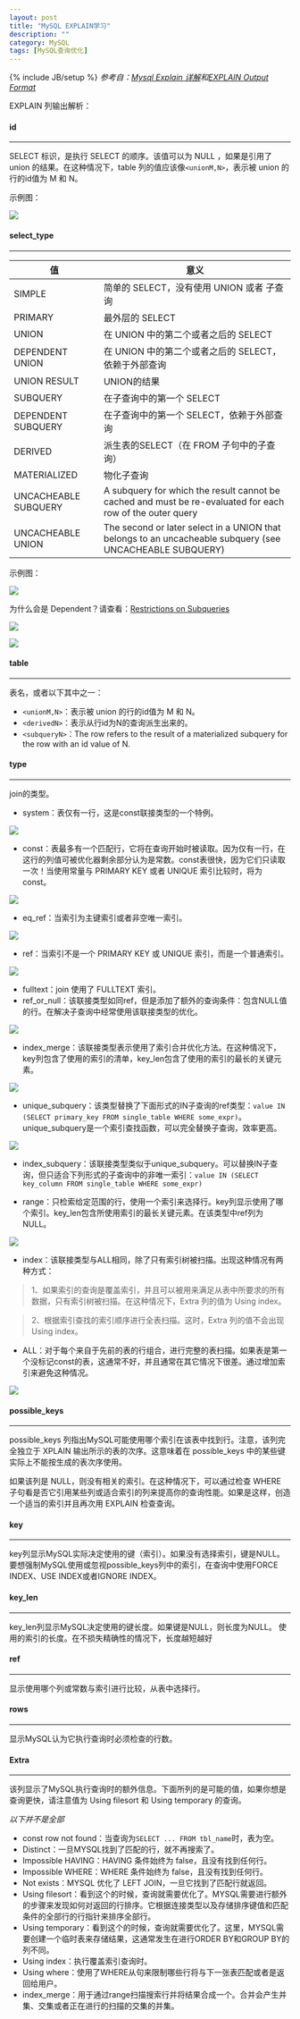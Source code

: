 ```yaml
---
layout: post
title: "MySQL EXPLAIN学习"
description: ""
category: MySQL
tags: [MySQL查询优化]
---
```

{% include JB/setup %}
*参考自：[Mysql Explain 详解](http://www.cnitblog.com/aliyiyi08/archive/2008/09/09/48878.html)和[EXPLAIN Output Format](https://dev.mysql.com/doc/refman/5.7/en/explain-output.html#explain-extra-information)*

EXPLAIN 列输出解析：

#### id
- - -
SELECT 标识，是执行 SELECT 的顺序。该值可以为 NULL ，如果是引用了 union 的结果。在这种情况下，table 列的值应该像`<unionM,N>`，表示被 union 的行的id值为 M 和 N。

<!--more-->
示例图：

![](/assets/img/201403180101.png)

#### select_type
- - -

|值  |意义 |
|----|----|
|SIMPLE|简单的 SELECT，没有使用 UNION 或者 子查询|
|PRIMARY|最外层的 SELECT|
|UNION|在 UNION 中的第二个或者之后的 SELECT|
|DEPENDENT UNION|在 UNION 中的第二个或者之后的 SELECT，依赖于外部查询|
|UNION RESULT|UNION的结果|
|SUBQUERY|在子查询中的第一个 SELECT|
|DEPENDENT SUBQUERY|在子查询中的第一个 SELECT，依赖于外部查询|
|DERIVED|派生表的SELECT（在 FROM 子句中的子查询）|
|MATERIALIZED|物化子查询|
|UNCACHEABLE SUBQUERY|A subquery for which the result cannot be cached and must be re-evaluated for each row of the outer query|
|UNCACHEABLE UNION|The second or later select in a UNION that belongs to an uncacheable subquery (see UNCACHEABLE SUBQUERY)|

示例图：

![](/assets/img/201403180102.png)

为什么会是 Dependent？请查看：[Restrictions on Subqueries](http://dev.mysql.com/doc/refman/5.7/en/subquery-restrictions.html)

![](/assets/img/201403180103.png)

![](/assets/img/201403180104.png)

#### table
- - -
表名，或者以下其中之一：

* `<unionM,N>`：表示被 union 的行的id值为 M 和 N。
* `<derivedN>`：表示从行id为N的查询派生出来的。
* `<subqueryN>`：The row refers to the result of a materialized subquery for the row with an id value of N. 


#### type
- - -
join的类型。

* system：表仅有一行，这是const联接类型的一个特例。

![](/assets/img/201403180105.png)

* const：表最多有一个匹配行，它将在查询开始时被读取。因为仅有一行，在这行的列值可被优化器剩余部分认为是常数。const表很快，因为它们只读取一次！当使用常量与 PRIMARY KEY 或者 UNIQUE 索引比较时，将为 const。

![](/assets/img/201403180106.png)

* eq_ref：当索引为主键索引或者非空唯一索引。

![](/assets/img/201403180107.png)

* ref：当索引不是一个 PRIMARY KEY 或 UNIQUE 索引，而是一个普通索引。

![](/assets/img/201403180108.png)

* fulltext：join 使用了 FULLTEXT 索引。
* ref\_or\_null：该联接类型如同ref，但是添加了额外的查询条件：包含NULL值的行。在解决子查询中经常使用该联接类型的优化。

![](/assets/img/201403180109.png)

* index\_merge：该联接类型表示使用了索引合并优化方法。在这种情况下，key列包含了使用的索引的清单，key_len包含了使用的索引的最长的关键元素。

![](/assets/img/201403180110.png)

* unique\_subquery：该类型替换了下面形式的IN子查询的ref类型：`value IN (SELECT primary_key FROM single_table WHERE some_expr)`。unique\_subquery是一个索引查找函数，可以完全替换子查询，效率更高。

![](/assets/img/201403180111.png)

* index\_subquery：该联接类型类似于unique\_subquery。可以替换IN子查询，但只适合下列形式的子查询中的非唯一索引：`value IN (SELECT key_column FROM single_table WHERE some_expr)`

* range：只检索给定范围的行，使用一个索引来选择行。key列显示使用了哪个索引。key_len包含所使用索引的最长关键元素。在该类型中ref列为NULL。

![](/assets/img/201403180112.png)

* index：该联接类型与ALL相同，除了只有索引树被扫描。出现这种情况有两种方式：
> 1、如果索引的查询是覆盖索引，并且可以被用来满足从表中所要求的所有数据，只有索引树被扫描。在这种情况下，Extra 列的值为 Using index。

> 2、根据索引查找的索引顺序进行全表扫描。这时，Extra 列的值不会出现 Using index。

* ALL：对于每个来自于先前的表的行组合，进行完整的表扫描。如果表是第一个没标记const的表，这通常不好，并且通常在其它情况下很差。通过增加索引来避免这种情况。

![](/assets/img/201403180113.png)

#### possible\_keys
- - -
possible\_keys 列指出MySQL可能使用哪个索引在该表中找到行。注意，该列完全独立于 XPLAIN 输出所示的表的次序。这意味着在 possible\_keys 中的某些键实际上不能按生成的表次序使用。

如果该列是 NULL，则没有相关的索引。在这种情况下，可以通过检查 WHERE 子句看是否它引用某些列或适合索引的列来提高你的查询性能。如果是这样，创造一个适当的索引并且再次用 EXPLAIN 检查查询。

#### key
- - -
key列显示MySQL实际决定使用的键（索引）。如果没有选择索引，键是NULL。要想强制MySQL使用或忽视possible\_keys列中的索引，在查询中使用FORCE INDEX、USE INDEX或者IGNORE INDEX。

#### key_len
- - -
key_len列显示MySQL决定使用的键长度。如果键是NULL，则长度为NULL。
使用的索引的长度。在不损失精确性的情况下，长度越短越好 

#### ref
- - -
显示使用哪个列或常数与索引进行比较，从表中选择行。

#### rows
- - -
显示MySQL认为它执行查询时必须检查的行数。

#### Extra
- - -
该列显示了MySQL执行查询时的额外信息。下面所列的是可能的值，如果你想是查询更快，请注意值为 Using filesort 和 Using temporary 的查询。

*以下并不是全部*

* const row not found：当查询为`SELECT ... FROM tbl_name`时，表为空。
* Distinct：一旦MYSQL找到了匹配的行，就不再搜索了。
* Impossible HAVING：HAVING 条件始终为 false，且没有找到任何行。
* Impossible WHERE：WHERE 条件始终为 false，且没有找到任何行。
* Not exists：MYSQL 优化了 LEFT JOIN，一旦它找到了匹配行就返回。
* Using filesort：看到这个的时候，查询就需要优化了。MYSQL需要进行额外的步骤来发现如何对返回的行排序。它根据连接类型以及存储排序键值和匹配条件的全部行的行指针来排序全部行。
* Using temporary：看到这个的时候，查询就需要优化了。这里，MYSQL需要创建一个临时表来存储结果，这通常发生在进行ORDER BY和GROUP BY的列不同。
* Using index：执行覆盖索引查询时。
* Using where：使用了WHERE从句来限制哪些行将与下一张表匹配或者是返回给用户。
* index_merge：用于通过range扫描搜索行并将结果合成一个。合并会产生并集、交集或者正在进行的扫描的交集的并集。
